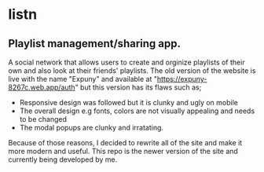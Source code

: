 # listn
## Playlist management/sharing app.
A social network that allows users to create and orginize playlists of their own and also look at their friends' playlists.
The old version of the website is live with the name "Expuny" and available at "https://expuny-8267c.web.app/auth" but this version has its flaws such as;
- Responsive design was followed but it is clunky and ugly on mobile
- The overall design e.g fonts, colors are not visually appealing and needs to be changed
- The modal popups are clunky and irratating.

Because of those reasons, I decided to rewrite all of the site and make it more modern and useful. This repo is the newer version of the site and currently being developed by me.
